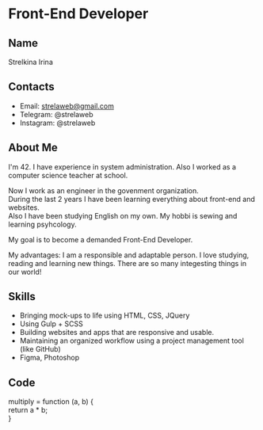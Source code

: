 # Front-End Developer
## Name
Strelkina Irina

## Contacts
* Email: strelaweb@gmail.com  
* Telegram: @strelaweb
* Instagram: @strelaweb

## About Me
I'm 42. I have experience in system administration. Also I worked as a computer science teacher at school.

Now I work as an engineer in the govenment organization.  
During the last 2 years I have been learning everything about front-end and websites.  
Also I have been studying English on my own.
My hobbi is sewing and learning psyhcology.

My goal is to become a demanded Front-End Developer.

My advantages: I am a responsible and adaptable person. I love studying, reading and learning new things. There are so many integesting things in our world! 

## Skills
* Bringing mock-ups to life using HTML, CSS, JQuery
* Using Gulp + SCSS
* Building websites and apps that are responsive and usable.
* Maintaining an organized workflow using a project management tool (like GitHub)
* Figma, Photoshop

## Code
multiply = function (a, b) {  
  return a * b;  
}


